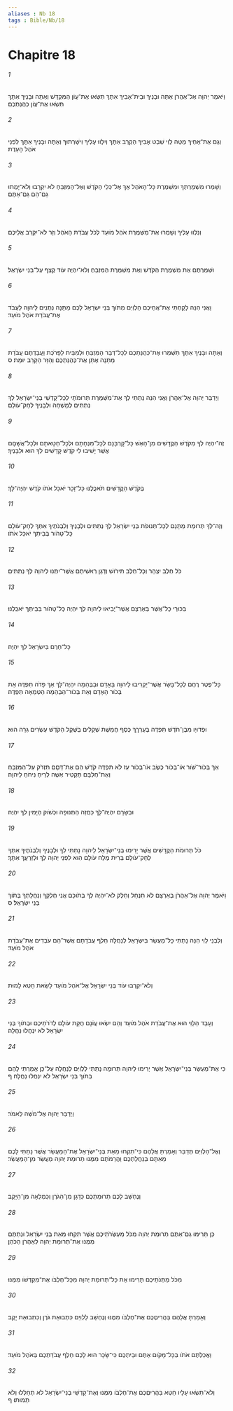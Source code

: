 ```yaml
---
aliases : Nb 18
tags : Bible/Nb/18
---
```


# Chapitre 18

###### 1
וַיֹּאמֶר יְהוָה אֶל־אַהֲרֹן אַתָּה וּבָנֶיךָ וּבֵית־אָבִיךָ אִתָּךְ תִּשְׂאוּ אֶת־עֲוֹן הַמִּקְדָּשׁ וְאַתָּה וּבָנֶיךָ אִתָּךְ תִּשְׂאוּ אֶת־עֲוֹן כְּהֻנַּתְכֶם׃
###### 2
וְגַם אֶת־אַחֶיךָ מַטֵּה לֵוִי שֵׁבֶט אָבִיךָ הַקְרֵב אִתָּךְ וְיִלָּווּ עָלֶיךָ וִישָׁרְתוּךָ וְאַתָּה וּבָנֶיךָ אִתָּךְ לִפְנֵי אֹהֶל הָעֵדֻת׃
###### 3
וְשָׁמְרוּ מִשְׁמַרְתְּךָ וּמִשְׁמֶרֶת כָּל־הָאֹהֶל אַךְ אֶל־כְּלֵי הַקֹּדֶשׁ וְאֶל־הַמִּזְבֵּחַ לֹא יִקְרָבוּ וְלֹא־יָמֻתוּ גַם־הֵם גַּם־אַתֶּם׃
###### 4
וְנִלְווּ עָלֶיךָ וְשָׁמְרוּ אֶת־מִשְׁמֶרֶת אֹהֶל מֹועֵד לְכֹל עֲבֹדַת הָאֹהֶל וְזָר לֹא־יִקְרַב אֲלֵיכֶם׃
###### 5
וּשְׁמַרְתֶּם אֵת מִשְׁמֶרֶת הַקֹּדֶשׁ וְאֵת מִשְׁמֶרֶת הַמִּזְבֵּחַ וְלֹא־יִהְיֶה עֹוד קֶצֶף עַל־בְּנֵי יִשְׂרָאֵל׃
###### 6
וַאֲנִי הִנֵּה לָקַחְתִּי אֶת־אֲחֵיכֶם הַלְוִיִּם מִתֹּוךְ בְּנֵי יִשְׂרָאֵל לָכֶם מַתָּנָה נְתֻנִים לַיהוָה לַעֲבֹד אֶת־עֲבֹדַת אֹהֶל מֹועֵד׃
###### 7
וְאַתָּה וּבָנֶיךָ אִתְּךָ תִּשְׁמְרוּ אֶת־כְּהֻנַּתְכֶם לְכָל־דְּבַר הַמִּזְבֵּחַ וּלְמִבֵּית לַפָּרֹכֶת וַעֲבַדְתֶּם עֲבֹדַת מַתָּנָה אֶתֵּן אֶת־כְּהֻנַּתְכֶם וְהַזָּר הַקָּרֵב יוּמָת׃ ס
###### 8
וַיְדַבֵּר יְהוָה אֶל־אַהֲרֹן וַאֲנִי הִנֵּה נָתַתִּי לְךָ אֶת־מִשְׁמֶרֶת תְּרוּמֹתָי לְכָל־קָדְשֵׁי בְנֵי־יִשְׂרָאֵל לְךָ נְתַתִּים לְמָשְׁחָה וּלְבָנֶיךָ לְחָק־עֹולָם׃
###### 9
זֶה־יִהְיֶה לְךָ מִקֹּדֶשׁ הַקֳּדָשִׁים מִן־הָאֵשׁ כָּל־קָרְבָּנָם לְכָל־מִנְחָתָם וּלְכָל־חַטָּאתָם וּלְכָל־אֲשָׁםָם אֲשֶׁר יָשִׁיבוּ לִי קֹדֶשׁ קָדָשִׁים לְךָ הוּא וּלְבָנֶיךָ׃
###### 10
בְּקֹדֶשׁ הַקֳּדָשִׁים תֹּאכֲלֶנּוּ כָּל־זָכָר יֹאכַל אֹתֹו קֹדֶשׁ יִהְיֶה־לָּךְ׃
###### 11
וְזֶה־לְּךָ תְּרוּמַת מַתָּנָם לְכָל־תְּנוּפֹת בְּנֵי יִשְׂרָאֵל לְךָ נְתַתִּים וּלְבָנֶיךָ וְלִבְנֹתֶיךָ אִתְּךָ לְחָק־עֹולָם כָּל־טָהֹור בְּבֵיתְךָ יֹאכַל אֹתֹו׃
###### 12
כֹּל חֵלֶב יִצְהָר וְכָל־חֵלֶב תִּירֹושׁ וְדָגָן רֵאשִׁיתָם אֲשֶׁר־יִתְּנוּ לַיהוָה לְךָ נְתַתִּים׃
###### 13
בִּכּוּרֵי כָּל־אֲשֶׁר בְּאַרְצָם אֲשֶׁר־יָבִיאוּ לַיהוָה לְךָ יִהְיֶה כָּל־טָהֹור בְּבֵיתְךָ יֹאכֲלֶנּוּ׃
###### 14
כָּל־חֵרֶם בְּיִשְׂרָאֵל לְךָ יִהְיֶה׃
###### 15
כָּל־פֶּטֶר רֶחֶם לְכָל־בָּשָׂר אֲשֶׁר־יַקְרִיבוּ לַיהוָה בָּאָדָם וּבַבְּהֵמָה יִהְיֶה־לָּךְ אַךְ פָּדֹה תִפְדֶּה אֵת בְּכֹור הָאָדָם וְאֵת בְּכֹור־הַבְּהֵמָה הַטְּמֵאָה תִּפְדֶּה׃
###### 16
וּפְדוּיָו מִבֶּן־חֹדֶשׁ תִּפְדֶּה בְּעֶרְךְּךָ כֶּסֶף חֲמֵשֶׁת שְׁקָלִים בְּשֶׁקֶל הַקֹּדֶשׁ עֶשְׂרִים גֵּרָה הוּא׃
###### 17
אַךְ בְּכֹור־שֹׁור אֹו־בְכֹור כֶּשֶׂב אֹו־בְכֹור עֵז לֹא תִפְדֶּה קֹדֶשׁ הֵם אֶת־דָּםָם תִּזְרֹק עַל־הַמִּזְבֵּחַ וְאֶת־חֶלְבָּם תַּקְטִיר אִשֶּׁה לְרֵיחַ נִיחֹחַ לַיהוָה׃
###### 18
וּבְשָׂרָם יִהְיֶה־לָּךְ כַּחֲזֵה הַתְּנוּפָה וּכְשֹׁוק הַיָּמִין לְךָ יִהְיֶה׃
###### 19
כֹּל תְּרוּמֹת הַקֳּדָשִׁים אֲשֶׁר יָרִימוּ בְנֵי־יִשְׂרָאֵל לַיהוָה נָתַתִּי לְךָ וּלְבָנֶיךָ וְלִבְנֹתֶיךָ אִתְּךָ לְחָק־עֹולָם בְּרִית מֶלַח עֹולָם הִוא לִפְנֵי יְהוָה לְךָ וּלְזַרְעֲךָ אִתָּךְ׃
###### 20
וַיֹּאמֶר יְהוָה אֶל־אַהֲרֹן בְּאַרְצָם לֹא תִנְחָל וְחֵלֶק לֹא־יִהְיֶה לְךָ בְּתֹוכָם אֲנִי חֶלְקְךָ וְנַחֲלָתְךָ בְּתֹוךְ בְּנֵי יִשְׂרָאֵל׃ ס
###### 21
וְלִבְנֵי לֵוִי הִנֵּה נָתַתִּי כָּל־מַעֲשֵׂר בְּיִשְׂרָאֵל לְנַחֲלָה חֵלֶף עֲבֹדָתָם אֲשֶׁר־הֵם עֹבְדִים אֶת־עֲבֹדַת אֹהֶל מֹועֵד׃
###### 22
וְלֹא־יִקְרְבוּ עֹוד בְּנֵי יִשְׂרָאֵל אֶל־אֹהֶל מֹועֵד לָשֵׂאת חֵטְא לָמוּת׃
###### 23
וְעָבַד הַלֵּוִי הוּא אֶת־עֲבֹדַת אֹהֶל מֹועֵד וְהֵם יִשְׂאוּ עֲוֹנָם חֻקַּת עֹולָם לְדֹרֹתֵיכֶם וּבְתֹוךְ בְּנֵי יִשְׂרָאֵל לֹא יִנְחֲלוּ נַחֲלָה׃
###### 24
כִּי אֶת־מַעְשַׂר בְּנֵי־יִשְׂרָאֵל אֲשֶׁר יָרִימוּ לַיהוָה תְּרוּמָה נָתַתִּי לַלְוִיִּם לְנַחֲלָה עַל־כֵּן אָמַרְתִּי לָהֶם בְּתֹוךְ בְּנֵי יִשְׂרָאֵל לֹא יִנְחֲלוּ נַחֲלָה׃ ף
###### 25
וַיְדַבֵּר יְהוָה אֶל־מֹשֶׁה לֵּאמֹר׃
###### 26
וְאֶל־הַלְוִיִּם תְּדַבֵּר וְאָמַרְתָּ אֲלֵהֶם כִּי־תִקְחוּ מֵאֵת בְּנֵי־יִשְׂרָאֵל אֶת־הַמַּעֲשֵׂר אֲשֶׁר נָתַתִּי לָכֶם מֵאִתָּם בְּנַחֲלַתְכֶם וַהֲרֵמֹתֶם מִמֶּנּוּ תְּרוּמַת יְהוָה מַעֲשֵׂר מִן־הַמַּעֲשֵׂר׃
###### 27
וְנֶחְשַׁב לָכֶם תְּרוּמַתְכֶם כַּדָּגָן מִן־הַגֹּרֶן וְכַמְלֵאָה מִן־הַיָּקֶב׃
###### 28
כֵּן תָּרִימוּ גַם־אַתֶּם תְּרוּמַת יְהוָה מִכֹּל מַעְשְׂרֹתֵיכֶם אֲשֶׁר תִּקְחוּ מֵאֵת בְּנֵי יִשְׂרָאֵל וּנְתַתֶּם מִמֶּנּוּ אֶת־תְּרוּמַת יְהוָה לְאַהֲרֹן הַכֹּהֵן׃
###### 29
מִכֹּל מַתְּנֹתֵיכֶם תָּרִימוּ אֵת כָּל־תְּרוּמַת יְהוָה מִכָּל־חֶלְבֹּו אֶת־מִקְדְּשֹׁו מִמֶּנּוּ׃
###### 30
וְאָמַרְתָּ אֲלֵהֶם בַּהֲרִיםְכֶם אֶת־חֶלְבֹּו מִמֶּנּוּ וְנֶחְשַׁב לַלְוִיִּם כִּתְבוּאַת גֹּרֶן וְכִתְבוּאַת יָקֶב׃
###### 31
וַאֲכַלְתֶּם אֹתֹו בְּכָל־מָקֹום אַתֶּם וּבֵיתְכֶם כִּי־שָׂכָר הוּא לָכֶם חֵלֶף עֲבֹדַתְכֶם בְּאֹהֶל מֹועֵד׃
###### 32
וְלֹא־תִשְׂאוּ עָלָיו חֵטְא בַּהֲרִיםְכֶם אֶת־חֶלְבֹּו מִמֶּנּוּ וְאֶת־קָדְשֵׁי בְנֵי־יִשְׂרָאֵל לֹא תְחַלְּלוּ וְלֹא תָמוּתוּ׃ ף
